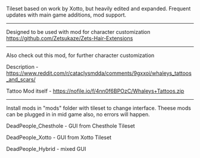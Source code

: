 Tileset based on work by Xotto, but heavily edited and expanded. 
Frequent updates with main game additions, mod support.

------------------------------------------------------------------------------------------------------------------

Designed to be used with mod for character customization https://github.com/Zetsukaze/Zets-Hair-Extensions

------------------------------------------------------------------------------------------------------------------

Also check out this mod, for further character customization

Description - https://www.reddit.com/r/cataclysmdda/comments/9gxxoi/whaleys_tattoos_and_scars/

Tattoo Mod itself - https://nofile.io/f/4nn0f6BPOzC/Whaleys+Tattoos.zip

------------------------------------------------------------------------------------------------------------------

Install mods in "mods" folder with tileset to change interface. Theese mods can be plugged in in mid game also, no errors will happen.

DeadPeople_Chesthole - GUI from Chesthole Tileset

DeadPeople_Xotto - GUI from Xotto Tileset

DeadPeople_Hybrid - mixed GUI
